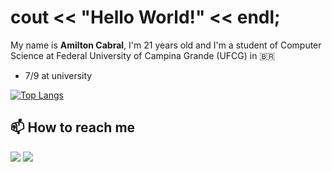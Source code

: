 # cout << "Hello World!" << endl;
My name is **Amilton Cabral**, I'm 21 years old and I'm a student of Computer Science at Federal University of Campina Grande (UFCG) in 🇧🇷

- 7/9 at university
  
[![Top Langs](https://github-readme-stats.vercel.app/api/top-langs/?username=amiltoncabral&layout=compact&theme=dracula&hide=jupyter%20notebook)](https://github.com/amiltoncabral)

## 📫 How to reach me
[![](https://img.shields.io/badge/-LinkedIn-blue?style=flat&logo=Linkedin&logoColor=white)](https://www.linkedin.com/in/amilton-cabral/)
[![](https://img.shields.io/badge/-Gmail-c14438?style=flat&logo=Gmail&logoColor=white)](mailto:amilton.cabral@ccc.ufcg.edu.br)
